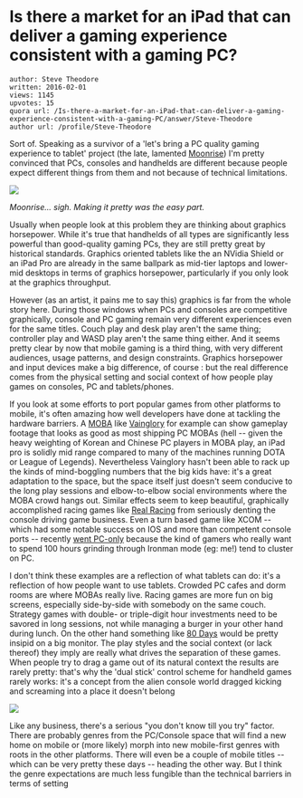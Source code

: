 # Is there a market for an iPad that can deliver a gaming experience consistent with a gaming PC?

	author: Steve Theodore
	written: 2016-02-01
	views: 1145
	upvotes: 15
	quora url: /Is-there-a-market-for-an-iPad-that-can-deliver-a-gaming-experience-consistent-with-a-gaming-PC/answer/Steve-Theodore
	author url: /profile/Steve-Theodore


Sort of. Speaking as a survivor of a 'let's bring a PC quality gaming experience to tablet' project (the late, lamented [Moonrise](https://undeadlabs.com/2015/08/news/the-sun-sets-on-moonrise/)) I'm pretty convinced that PCs, consoles and handhelds are different because people expect different things from them and not because of technical limitations.

![](https://qph.fs.quoracdn.net/main-qimg-f6865ada2db8dbefa5cce435e56cbea1)

_Moonrise... sigh. Making it pretty was the easy part._  

Usually when people look at this problem they are thinking about graphics horsepower. While it's true that handhelds of all types are significantly less powerful than good-quality gaming PCs, they are still pretty great by historical standards. Graphics oriented tablets like the an NVidia Shield or an iPad Pro are already in the same ballpark as mid-tier laptops and lower-mid desktops in terms of graphics horsepower, particularly if you only look at the graphics throughput.

However (as an artist, it pains me to say this) graphics is far from the whole story here. During those windows when PCs and consoles are competitive graphically, console and PC gaming remain very different experiences even for the same titles. Couch play and desk play aren't the same thing; controller play and WASD play aren't the same thing either. And it seems pretty clear by now that mobile gaming is a third thing, with very different audiences, usage patterns, and design constraints. Graphics horsepower and input devices make a big difference, of course : but the real difference comes from the physical setting and social context of how people play games on consoles, PC and tablets/phones.

If you look at some efforts to port popular games from other platforms to mobile, it's often amazing how well developers have done at tackling the hardware barriers. A [MOBA](https://en.wikipedia.org/wiki/Multiplayer_online_battle_arena) like [Vainglory](http://www.vainglorygame.com/) for example can show gameplay footage that looks as good as most shipping PC MOBAs (hell -- given the heavy weighting of Korean and Chinese PC players in MOBA play, an iPad pro is solidly mid range compared to many of the machines running DOTA or League of Legends). Nevertheless Vainglory hasn't been able to rack up the kinds of mind-boggling numbers that the big kids have: it's a great adaptation to the space, but the space itself just doesn't seem conducive to the long play sessions and elbow-to-elbow social environments where the MOBA crowd hangs out. Similar effects seem to keep beautiful, graphically accomplished racing games like [Real Racing](https://itunes.apple.com/us/app/real-racing-3/id556164008?mt=8) from seriously denting the console driving game business. Even a turn based game like XCOM -- which had some notable success on IOS and more than competent console ports -- recently [went PC-only](http://www.ign.com/articles/2015/06/05/why-xcom-2-had-to-be-pc-exclusive) because the kind of gamers who really want to spend 100 hours grinding through Ironman mode (eg: me!) tend to cluster on PC. 

I don't think these examples are a reflection of what tablets can do: it's a reflection of how people want to use tablets. Crowded PC cafes and dorm rooms are where MOBAs really live. Racing games are more fun on big screens, especially side-by-side with somebody on the same couch. Strategy games with double- or triple-digit hour investments need to be savored in long sessions, not while managing a burger in your other hand during lunch. On the other hand something like [80 Days](http://www.frogwares.com/game/80days.html) would be pretty insipid on a big monitor. The play styles and the social context (or lack thereof) they imply are really what drives the separation of these games. When people try to drag a game out of its natural context the results are rarely pretty: that's why the 'dual stick' control scheme for handheld games rarely works: it's a concept from the alien console world dragged kicking and screaming into a place it doesn't belong

![](https://qph.fs.quoracdn.net/main-qimg-5b255ae1b39dc62ed573f88b8cf94102-c)

 

Like any business, there's a serious "you don't know till you try" factor. There are probably genres from the PC/Console space that will find a new home on mobile or (more likely) morph into new mobile-first genres with roots in the other platforms. There will even be a couple of mobile titles -- which can be very pretty these days -- heading the other way. But I think the genre expectations are much less fungible than the technical barriers in terms of setting 

